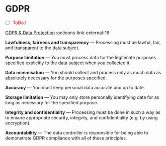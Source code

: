 # GDPR

- [ ] <span style="color:red">ToDo.!</span>
  
[GDPR & Data Protection](https://gdpr.eu/) :octicons-link-external-16:

**Lawfulness, fairness and transparency** — Processing must be lawful, fair, and transparent to the data subject.

**Purpose limitation** — You must process data for the legitimate purposes specified explicitly to the data subject when you collected it.

**Data minimisation** — You should collect and process only as much data as absolutely necessary for the purposes specified.

**Accuracy** — You must keep personal data accurate and up to date.

**Storage limitation** — You may only store personally identifying data for as long as necessary for the specified purpose.

**Integrity and confidentiality** — Processing must be done in such a way as to ensure appropriate security, integrity, and confidentiality (e.g. by using encryption).

**Accountability** — The data controller is responsible for being able to demonstrate GDPR compliance with all of these principles.